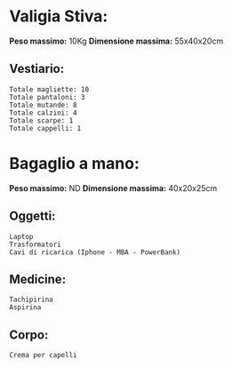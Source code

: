# Valigia Stiva:

  **Peso massimo:** 10Kg
  **Dimensione massima:** 55x40x20cm 

  ## Vestiario:

    Totale magliette: 10
    Totale pantaloni: 3
    Totale mutande: 8
    Totale calzini: 4
    Totale scarpe: 1
    Totale cappelli: 1

# Bagaglio a mano:
  
  **Peso massimo:** ND
  **Dimensione massima:** 40x20x25cm
  
  ## Oggetti:

    Laptop
    Trasformatori
    Cavi di ricarica (Iphone - MBA - PowerBank)

  ## Medicine:

    Tachipirina
    Aspirina

  ## Corpo:
    
    Crema per capelli

